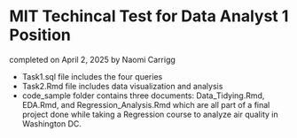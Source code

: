 # MIT Techincal Test for Data Analyst 1 Position
completed on April 2, 2025 by Naomi Carrigg

- Task1.sql file includes the four queries 
- Task2.Rmd file includes data visualization and analysis
- code_sample folder contains three documents: Data_Tidying.Rmd, EDA.Rmd, and Regression_Analysis.Rmd which are all part of a final project done while taking a Regression course to analyze air quality in Washington DC. 
 
